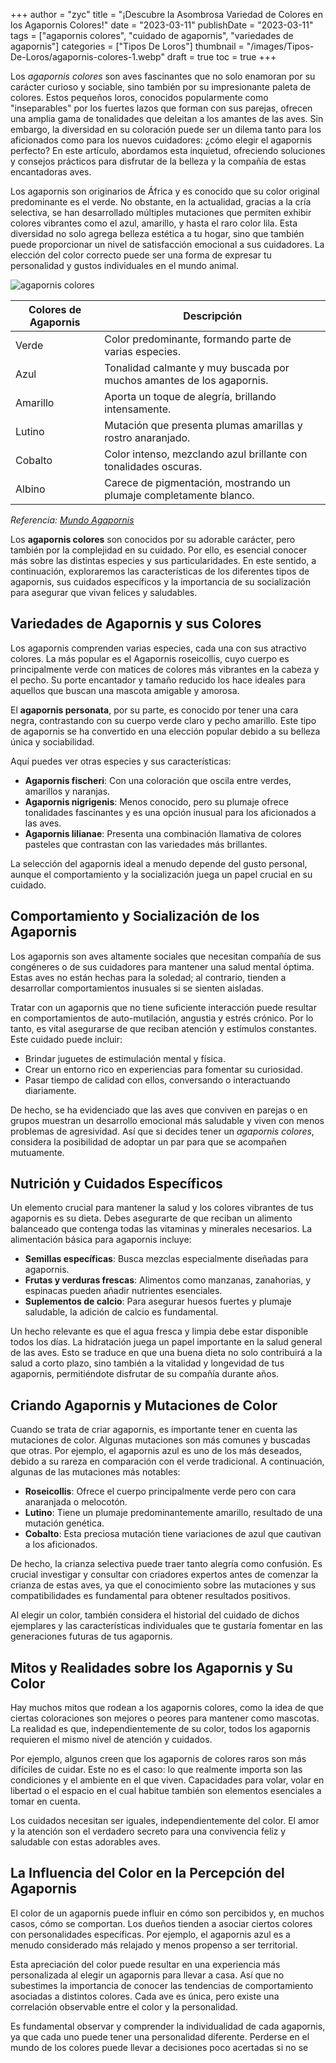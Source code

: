 +++
author = "zyc"
title = "¡Descubre la Asombrosa Variedad de Colores en los Agapornis Colores!"
date = "2023-03-11"
publishDate = "2023-03-11"
tags = ["agapornis colores", "cuidado de agapornis", "variedades de agapornis"]
categories = ["Tipos De Loros"]
thumbnail = "/images/Tipos-De-Loros/agapornis-colores-1.webp"
draft = true
toc = true
+++


Los *agapornis colores* son aves fascinantes que no solo enamoran por su carácter curioso y sociable, sino también por su impresionante paleta de colores. Estos pequeños loros, conocidos popularmente como "inseparables" por los fuertes lazos que forman con sus parejas, ofrecen una amplia gama de tonalidades que deleitan a los amantes de las aves. Sin embargo, la diversidad en su coloración puede ser un dilema tanto para los aficionados como para los nuevos cuidadores: ¿cómo elegir el agapornis perfecto? En este artículo, abordamos esta inquietud, ofreciendo soluciones y consejos prácticos para disfrutar de la belleza y la compañía de estas encantadoras aves.

Los agapornis son originarios de África y es conocido que su color original predominante es el verde. No obstante, en la actualidad, gracias a la cría selectiva, se han desarrollado múltiples mutaciones que permiten exhibir colores vibrantes como el azul, amarillo, y hasta el raro color lila. Esta diversidad no solo agrega belleza estética a tu hogar, sino que también puede proporcionar un nivel de satisfacción emocional a sus cuidadores. La elección del color correcto puede ser una forma de expresar tu personalidad y gustos individuales en el mundo animal.

![agapornis colores](/images/Tipos-De-Loros/agapornis-colores-1.webp)

| **Colores de Agapornis** | **Descripción**                                |
|--------------------------|------------------------------------------------|
| Verde                    | Color predominante, formando parte de varias especies. |
| Azul                     | Tonalidad calmante y muy buscada por muchos amantes de los agapornis. |
| Amarillo                 | Aporta un toque de alegría, brillando intensamente. |
| Lutino                   | Mutación que presenta plumas amarillas y rostro anaranjado. |
| Cobalto                  | Color intenso, mezclando azul brillante con tonalidades oscuras. |
| Albino                   | Carece de pigmentación, mostrando un plumaje completamente blanco. |

*Referencia: [Mundo Agapornis](https://mundoagapornis.com/especies-y-variedades/colores-y-mutaciones/colores-y-mutaciones-de-los-agapornis/)*

Los **agapornis colores** son conocidos por su adorable carácter, pero también por la complejidad en su cuidado. Por ello, es esencial conocer más sobre las distintas especies y sus particularidades. En este sentido, a continuación, exploraremos las características de los diferentes tipos de agapornis, sus cuidados específicos y la importancia de su socialización para asegurar que vivan felices y saludables.

## Variedades de Agapornis y sus Colores

Los agapornis comprenden varias especies, cada una con sus atractivo colores. La más popular es el Agapornis roseicollis, cuyo cuerpo es principalmente verde con matices de colores más vibrantes en la cabeza y el pecho. Su porte encantador y tamaño reducido los hace ideales para aquellos que buscan una mascota amigable y amorosa.

El **agapornis personata**, por su parte, es conocido por tener una cara negra, contrastando con su cuerpo verde claro y pecho amarillo. Este tipo de agapornis se ha convertido en una elección popular debido a su belleza única y sociabilidad.

Aquí puedes ver otras especies y sus características:

- **Agapornis fischeri**: Con una coloración que oscila entre verdes, amarillos y naranjas.
- **Agapornis nigrigenis**: Menos conocido, pero su plumaje ofrece tonalidades fascinantes y es una opción inusual para los aficionados a las aves.
- **Agapornis lilianae**: Presenta una combinación llamativa de colores pasteles que contrastan con las variedades más brillantes.

La selección del agapornis ideal a menudo depende del gusto personal, aunque el comportamiento y la socialización juega un papel crucial en su cuidado.

## Comportamiento y Socialización de los Agapornis

Los agapornis son aves altamente sociales que necesitan compañía de sus congéneres o de sus cuidadores para mantener una salud mental óptima. Estas aves no están hechas para la soledad; al contrario, tienden a desarrollar comportamientos inusuales si se sienten aisladas.

Tratar con un agapornis que no tiene suficiente interacción puede resultar en comportamientos de auto-mutilación, angustia y estrés crónico. Por lo tanto, es vital asegurarse de que reciban atención y estímulos constantes. Este cuidado puede incluir:

- Brindar juguetes de estimulación mental y física.
- Crear un entorno rico en experiencias para fomentar su curiosidad.
- Pasar tiempo de calidad con ellos, conversando o interactuando diariamente.

De hecho, se ha evidenciado que las aves que conviven en parejas o en grupos muestran un desarrollo emocional más saludable y viven con menos problemas de agresividad. Así que si decides tener un *agapornis colores*, considera la posibilidad de adoptar un par para que se acompañen mutuamente.

## Nutrición y Cuidados Específicos

Un elemento crucial para mantener la salud y los colores vibrantes de tus agapornis es su dieta. Debes asegurarte de que reciban un alimento balanceado que contenga todas las vitaminas y minerales necesarios. La alimentación básica para agapornis incluye:

- **Semillas específicas**: Busca mezclas especialmente diseñadas para agapornis.
- **Frutas y verduras frescas**: Alimentos como manzanas, zanahorias, y espinacas pueden añadir nutrientes esenciales.
- **Suplementos de calcio**: Para asegurar huesos fuertes y plumaje saludable, la adición de calcio es fundamental.

Un hecho relevante es que el agua fresca y limpia debe estar disponible todos los días. La hidratación juega un papel importante en la salud general de las aves. Esto se traduce en que una buena dieta no solo contribuirá a la salud a corto plazo, sino también a la vitalidad y longevidad de tus agapornis, permitiéndote disfrutar de su compañía durante años.

## Criando Agapornis y Mutaciones de Color

Cuando se trata de criar agapornis, es importante tener en cuenta las mutaciones de color. Algunas mutaciones son más comunes y buscadas que otras. Por ejemplo, el agapornis azul es uno de los más deseados, debido a su rareza en comparación con el verde tradicional. A continuación, algunas de las mutaciones más notables:

- **Roseicollis**: Ofrece el cuerpo principalmente verde pero con cara anaranjada o melocotón.
- **Lutino**: Tiene un plumaje predominantemente amarillo, resultado de una mutación genética.
- **Cobalto**: Esta preciosa mutación tiene variaciones de azul que cautivan a los aficionados.

De hecho, la crianza selectiva puede traer tanto alegría como confusión. Es crucial investigar y consultar con criadores expertos antes de comenzar la crianza de estas aves, ya que el conocimiento sobre las mutaciones y sus compatibilidades es fundamental para obtener resultados positivos.

Al elegir un color, también considera el historial del cuidado de dichos ejemplares y las características individuales que te gustaría fomentar en las generaciones futuras de tus agapornis.

## Mitos y Realidades sobre los Agapornis y Su Color

Hay muchos mitos que rodean a los agapornis colores, como la idea de que ciertas coloraciones son mejores o peores para mantener como mascotas. La realidad es que, independientemente de su color, todos los agapornis requieren el mismo nivel de atención y cuidados.

Por ejemplo, algunos creen que los agapornis de colores raros son más difíciles de cuidar. Este no es el caso: lo que realmente importa son las condiciones y el ambiente en el que viven. Capacidades para volar, volar en libertad o el espacio en el cual habitue también son elementos esenciales a tomar en cuenta. 

Los cuidados necesitan ser iguales, independientemente del color. El amor y la atención son el verdadero secreto para una convivencia feliz y saludable con estas adorables aves.

## La Influencia del Color en la Percepción del Agapornis

El color de un agapornis puede influir en cómo son percibidos y, en muchos casos, cómo se comportan. Los dueños tienden a asociar ciertos colores con personalidades específicas. Por ejemplo, el agapornis azul es a menudo considerado más relajado y menos propenso a ser territorial.

Esta apreciación del color puede resultar en una experiencia más personalizada al elegir un agapornis para llevar a casa. Así que no subestimes la importancia de conocer las tendencias de comportamiento asociadas a distintos colores. Cada ave es única, pero existe una correlación observable entre el color y la personalidad.

Es fundamental observar y comprender la individualidad de cada agapornis, ya que cada uno puede tener una personalidad diferente. Perderse en el mundo de los colores puede llevar a decisiones poco acertadas si no se

